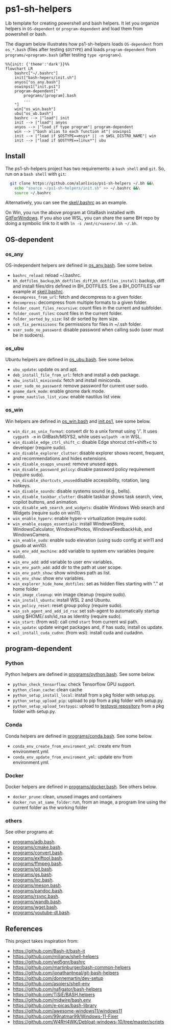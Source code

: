 # ps1-sh-helpers

Lib template for creating powershell and bash helpers. It let you organize helpers in `OS-dependent` or `program-dependent` and load them from powershell or bash. 

The diagram below illustrates how ps1-sh-helpers loads `OS-dependent` from `os_*.bash` (files after testing `$OSTYPE`) and loads `program-dependent` from `programs/<program>.bash` (after testing `type <program>`).

```mermaid
%%{init: {'theme':'dark'}}%%
flowchart LR
    bashrc["~/.bashrc"]
    init["bash-hepers/init.sh"]
    anyos["os_any.bash"]
    oswinps1["init.ps1"]
    program-dependent["
        programs/[program].bash
        ...
    "]
    win["os_win.bash"]
    ubu["os_ub.bash"]
    bashrc --> |"load"| init
    init --> |"load"| anyos
    anyos --> |"load if type program"| program-dependent
    win --> |"bash alias to each function at"| oswinps1
    init --> |"load if $OSTYPE==msys* || -n $WSL_DISTRO_NAME"| win
    init --> |"load if $OSTYPE==linux*"| ubu
```

## Install

The ps1-sh-helpers project has two requirements: a `bash shell` and `git`. So, run on a `bash shell` with `git`:

```bash
  git clone https://github.com/alanlivio/ps1-sh-helpers ~/.bh &&\
    echo "source ~/ps1-sh-helpers/init.sh" >> ~/.bashrc &&\
    source ~/.bashrc
```

Alternatively, you can see the [skel/.bashrc](skel/.bashrc) as an example.

On Win, you run the above program at GitaBash installed with [GitForWindows](https://gitforwindows.org). If you also use WSL, you can share the same BH repo by doing a symbolic link to it with `ln -s /mnt/c/<user>/.bh ~/.bh`.

## OS-dependent

### os_any

OS-independent helpers are defined in [os_any.bash](os_any.bash). See some below.

- `bashrc_reload`: reload ~/.bashrc.
- `bh_dotfiles_backup`,`bh_dotfiles_diff`,`bh_dotfiles_install`: backup, diff and install files/dirs defined in BH_DOTFILES. See a BH_DOTFILES var example at [skel/.bashrc](skel/.bashrc).
- `decompress_from_url`: fetch and decompress to a given folder.
- `decompress`: decompress from multiple formats to a given folder.
- `folder_count_files_recursive`: count files in the current and subfolder.
- `folder_count_files`: count files in the current folder.
- `folder_sorted_by_size`: list dir sorted by item size.
- `ssh_fix_permisisons`: fix permissions for files in ~/.ssh folder.
- `user_sudo_no_password`: disable password when calling sudo (user must be in sudoers).

### os_ubu

Ubuntu helpers are defined in [os_ubu.bash](os_ubu.bash). See some below.

- `ubu_update`: update os and apt.
- `deb_install_file_from_url`: fetch and install a deb package.
- `ubu_install_miniconda`: fetch and install miniconda.
- `user_sudo_no_password`: remove password for current user sudo.
- `gnome_dark_mode`: enable gnome dark mode.
- `gnome_nautilus_list_view`: enable nautilus list view.

### os_win

Win helpers are defined in [os_win.bash](os_win.bash) and [init.ps1](init.ps1), see some below.

- `win_dir_as_unix_format`: convert dir to a unix format using '/'. It uses `cygpath -m` in GitBash/MSYS2, while uses `wslpath -m` in WSL.
- `win_disable_edge_ctrl_shift_c`: disable Edge shorcut ctrl+shift+c to developer (require sudo).
- `win_disable_explorer_clutter`: disable explorer shows recent, frequent, and recommendations and hides extensions.
- `win_disable_osapps_unused`: remove unused apps.
- `win_disable_password_policy`: disable password policy requirement (require sudo).
- `win_disable_shortcuts_unused`disable accessibility, rotation, lang hotkeys.
- `win_disable_sounds`: disable systems sound (e.g., bells).
- `win_disable_taskbar_clutter`: disable taskbar shows task search, view, copilot buttons, and animation.
- `win_disable_web_search_and_widgets`: disable Windows Web search and Widgets (require sudo on win11).
- `win_enable_hyperv`: enable hyper-v virtualization (require sudo).
- `win_enable_osapps_essentials`: install WindowsStore, WindowsCalculator, WindowsPhotos, WindowsFeedbackHub, and WindowsCamera.
- `win_enable_sudo`: enable sudo elevation (using sudo config at win11 and gsudo at win10).
- `win_env_add_machine`: add variable to system env variables (require sudo).
- `win_env_add`: add variable to user env variables.
- `win_env_path_add`: add dir to the path at user scope.
- `win_env_path_show`: show windows path as list.
- `win_env_show`: show env variables.
- `win_explorer_hide_home_dotfiles`: set as hidden files starting with "." at home folder
- `win_image_cleanup`: win image cleanup (require sudo).
- `win_install_ubuntu`: install WSL 2 and Ubuntu.
- `win_policy_reset`: reset group policy (require sudo).
- `win_ssh_agent_and_add_id_rsa`: set ssh-agent to automatically startup using $HOME/.ssh/id_rsa as Identity (require sudo).
- `win_start`: (from wsl): call cmd `start` from current wsl path.
- `win_update`: update winget packages and, if has sudo, install os update.
- `wsl_install_cuda_cudnn`: (from wsl): install cuda and cudadnn.

## program-dependent

### Python

Python helpers are defined in [programs/python.bash](programs/python.bash). See some below.

- `python_check_tensorflow`: check Tensorflow GPU support.
- `python_clean_cache`: clean cache
- `python_setup_install_local`: install from a pkg folder with setup.py.
- `python_setup_upload_pip`: upload to pip from a pkg folder with setup.py.
- `python_setup_upload_testpypi`: upload to [testpypi repository](https://test.pypi.org/) from a pkg folder with setup.py.

### Conda

Conda helpers are defined in [programs/conda.bash](programs/conda.bash). See some below.

- `conda_env_create_from_enviroment_yml`: create env from environment.yml.
- `conda_env_update_from_enviroment_yml`: update env from environment.yml.

### Docker

Docker helpers are defined in [programs/docker.bash](programs/docker.bash). See others below.

- `docker_prune`: clean, unused images and containers
- `docker_run_at_same_folder`: run, from an image, a program line using the current folder as the working folder

### others

See other programs at:

- [programs/adb.bash](programs/adb.bash).
- [programs/cmake.bash](programs/cmake.bash).
- [programs/convert.bash](programs/convert.bash).
- [programs/exiftool.bash](programs/exiftool.bash).
- [programs/ffmpeg.bash](programs/ffmpeg.bash).
- [programs/git.bash](programs/git.bash).
- [programs/gs.bash](programs/gs.bash).
- [programs/lxc.bash](programs/lxc.bash).
- [programs/meson.bash](programs/meson.bash).
- [programs/pandoc.bash](programs/pandoc.bash).
- [programs/rsync.bash](programs/rsync.bash).
- [programs/wandb.bash](programs/wandb.bash).
- [programs/wget.bash](programs/wget.bash).
- [programs/youtube-dl.bash](programs/youtube-dl.bash).

## References

This project takes inspiration from:

- <https://github.com/Bash-it/bash-it>
- <https://github.com/milianw/shell-helpers>
- <https://github.com/wd5gnr/bashrc>
- <https://github.com/martinburger/bash-common-helpers>
- <https://github.com/jonathantneal/git-bash-helpers>
- <https://github.com/donnemartin/dev-setup>
- <https://github.com/aspiers/shell-env>
- <https://github.com/nafigator/bash-helpers>
- <https://github.com/TiSiE/BASH.helpers>
- <https://github.com/midwire/bash.env>
- <https://github.com/e-picas/bash-library>
- <https://github.com/awesome-windows11/windows11>
- <https://github.com/99natmar99/Windows-11-Fixer>
- <https://github.com/W4RH4WK/Debloat-windows-10/tree/master/scripts>
